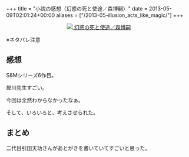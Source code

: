 +++
title = "小説の感想（幻惑の死と使途／森博嗣）"
date = 2013-05-09T02:01:24+00:00
aliases = ["/2013-05-illusion_acts_like_magic/"]
+++

<div style="text-align: center;">
  <a href="http://www.amazon.co.jp/gp/product/4062730111/ref=as_li_ss_il?ie=UTF8&#038;camp=247&#038;creative=7399&#038;creativeASIN=4062730111&#038;linkCode=as2&#038;tag=5000164-22"><img border="0" src="http://ws-fe.amazon-adsystem.com/widgets/q?_encoding=UTF8&#038;ASIN=4062730111&#038;Format=_SL160_&#038;ID=AsinImage&#038;MarketPlace=JP&#038;ServiceVersion=20070822&#038;WS=1&#038;tag=5000164-22" />  
<span>幻惑の死と使途／森博嗣</span></a><img src="http://ir-jp.amazon-adsystem.com/e/ir?t=5000164-22&#038;l=as2&#038;o=9&#038;a=4062730111" width="1" height="1" border="0" alt="" style="border:none !important; margin:0px !important;" />
</div>

※ネタバレ注意

## 感想

S&#038;Mシリーズ6作目。

犀川先生すごい。

今回は全然わからなかったなぁ。

そして、いろいろと、考えさせられた。

## まとめ

二代目引田天功さんがあとがきを書いていてすごいと思った。
